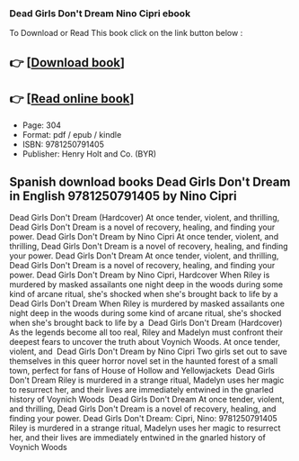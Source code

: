 ### Dead Girls Don't Dream Nino Cipri ebook

To Download or Read This book click on the link button below :

## 👉  [**[Download book](http://filesbooks.info/download.php?group=book&from=github.com&id=722064&lnk=1081 "Download book")**]

## 👉  [**[Read online book](http://filesbooks.info/download.php?group=book&from=github.com&id=722064&lnk=1081 "Read online book")**]


* Page: 304
* Format: pdf / epub / kindle
* ISBN: 9781250791405
* Publisher: Henry Holt and Co. (BYR)



## Spanish download books Dead Girls Don't Dream  in English 9781250791405 by Nino Cipri



 Dead Girls Don&#039;t Dream (Hardcover) At once tender, violent, and thrilling, Dead Girls Don&#039;t Dream is a novel of recovery, healing, and finding your power.
 Dead Girls Don&#039;t Dream by Nino Cipri At once tender, violent, and thrilling, Dead Girls Don&#039;t Dream is a novel of recovery, healing, and finding your power.
 Dead Girls Don&#039;t Dream At once tender, violent, and thrilling, Dead Girls Don&#039;t Dream is a novel of recovery, healing, and finding your power.
 Dead Girls Don&#039;t Dream by Nino Cipri, Hardcover When Riley is murdered by masked assailants one night deep in the woods during some kind of arcane ritual, she&#039;s shocked when she&#039;s brought back to life by a 
 Dead Girls Don&#039;t Dream When Riley is murdered by masked assailants one night deep in the woods during some kind of arcane ritual, she&#039;s shocked when she&#039;s brought back to life by a 
 Dead Girls Don&#039;t Dream (Hardcover) As the legends become all too real, Riley and Madelyn must confront their deepest fears to uncover the truth about Voynich Woods. At once tender, violent, and 
 Dead Girls Don&#039;t Dream by Nino Cipri Two girls set out to save themselves in this queer horror novel set in the haunted forest of a small town, perfect for fans of House of Hollow and Yellowjackets 
 Dead Girls Don&#039;t Dream Riley is murdered in a strange ritual, Madelyn uses her magic to resurrect her, and their lives are immediately entwined in the gnarled history of Voynich Woods 
 Dead Girls Don&#039;t Dream At once tender, violent, and thrilling, Dead Girls Don&#039;t Dream is a novel of recovery, healing, and finding your power.
 Dead Girls Don&#039;t Dream: Cipri, Nino: 9781250791405 Riley is murdered in a strange ritual, Madelyn uses her magic to resurrect her, and their lives are immediately entwined in the gnarled history of Voynich Woods 





